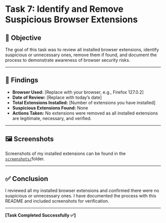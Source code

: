# Task 7: Identify and Remove Suspicious Browser Extensions

## 📌 Objective
The goal of this task was to review all installed browser extensions, identify suspicious or unnecessary ones, remove them if found, and document the process to demonstrate awareness of browser security risks.

---

## 🔎 Findings

- **Browser Used:** [Replace with your browser, e.g., Firefox 127.0.2]
- **Date of Review:** [Replace with today’s date]
- **Total Extensions Installed:** [Number of extensions you have installed]
- **Suspicious Extensions Found:** None
- **Actions Taken:** No extensions were removed as all installed extensions are legitimate, necessary, and verified.

---

## 🖼️ Screenshots

Screenshots of my installed extensions can be found in the [`screenshots/`](https://github.com/CyberClarity/Browser-Extension-Review/blob/main/screenshot/Extentions.png)folder.

---

## ✅ Conclusion

I reviewed all my installed browser extensions and confirmed there were no suspicious or unnecessary ones. I have documented the process with this README and included screenshots for verification.

---

**[Task Completed Successfully ✅]**
